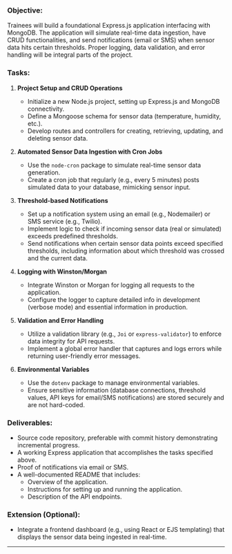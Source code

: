 

### Objective:
Trainees will build a foundational Express.js application interfacing with MongoDB. The application will simulate real-time data ingestion, have CRUD functionalities, and send notifications (email or SMS) when sensor data hits certain thresholds. Proper logging, data validation, and error handling will be integral parts of the project.

### Tasks:
1. **Project Setup and CRUD Operations**
   - Initialize a new Node.js project, setting up Express.js and MongoDB connectivity.
   - Define a Mongoose schema for sensor data (temperature, humidity, etc.).
   - Develop routes and controllers for creating, retrieving, updating, and deleting sensor data.

2. **Automated Sensor Data Ingestion with Cron Jobs**
   - Use the `node-cron` package to simulate real-time sensor data generation.
   - Create a cron job that regularly (e.g., every 5 minutes) posts simulated data to your database, mimicking sensor input.

3. **Threshold-based Notifications**
   - Set up a notification system using an email (e.g., Nodemailer) or SMS service (e.g., Twilio).
   - Implement logic to check if incoming sensor data (real or simulated) exceeds predefined thresholds.
   - Send notifications when certain sensor data points exceed specified thresholds, including information about which threshold was crossed and the current data.

4. **Logging with Winston/Morgan**
   - Integrate Winston or Morgan for logging all requests to the application.
   - Configure the logger to capture detailed info in development (verbose mode) and essential information in production.

5. **Validation and Error Handling**
   - Utilize a validation library (e.g., `Joi` or `express-validator`) to enforce data integrity for API requests.
   - Implement a global error handler that captures and logs errors while returning user-friendly error messages.

6. **Environmental Variables**
   - Use the `dotenv` package to manage environmental variables.
   - Ensure sensitive information (database connections, threshold values, API keys for email/SMS notifications) are stored securely and are not hard-coded.

### Deliverables:
- Source code repository, preferable with commit history demonstrating incremental progress.
- A working Express application that accomplishes the tasks specified above.
- Proof of notifications via email or SMS.
- A well-documented README that includes:
  - Overview of the application.
  - Instructions for setting up and running the application.
  - Description of the API endpoints.

### Extension (Optional):
- Integrate a frontend dashboard (e.g., using React or EJS templating) that displays the sensor data being ingested in real-time.

---
